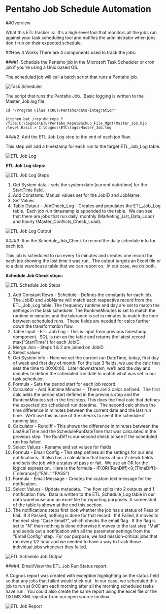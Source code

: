 # Pentaho Job Schedule Automation
##Overview

What this ETL tracker is:  It's a high-level tool that monitors all the jobs run against your task scheduling tool and notifies the administrator when jobs don't run on their expected schedule.


##How it Works
There are 4 components used to track the jobs:

####1. Schedule the Pentaho job in the Microsoft Task Scheduler or cron job if you're using a Unix based OS.

The scheduled job will call a batch script that runs a Pentaho job.

![Task Scheduler](https://i2.wp.com/assignittous.com/wp-content/uploads/2018/01/ps_task_scheduler.png?resize=728%2C415&ssl=1)



The script that runs the Pentaho Job.  Basic logging is written to the Master_Job.log file

	cd "/Program Files (x86)/Pentaho/data-integration"

	kitchen.bat /rep:dw_repo_f /file:C:\Cognos\ETL\Pentaho_Repo\Backup_File_Mgmt\Master_Job.kjb /level:Basic > C:\Cognos\ETL\logs\Master_Job.log


####2. Add the ETL Job Log step to the end of each job flow. 

This step will add a timestamp for each run to the target ETL_Job_Log table.

![ETL Job Log](https://i2.wp.com/assignittous.com/wp-content/uploads/2018/01/ps_runtime_log_2.png?resize=792%2C224&ssl=1)


**ETL Job Log steps:**

![ETL Job Log Steps](https://i0.wp.com/assignittous.com/wp-content/uploads/2018/01/ps_timestamp.png?resize=591%2C167&ssl=1)

1. Get System data - sets the system date (current date/time) for the StartTime field.
2. Add Constants. Manual values set for the JobID and JobName.
3. Set Values
4. Table Output - JobCheck_Log - Creates and populates the ETL_Job_Log table.  Each job run timestamp is appended to the table.  We can see that there are jobs that run daily, monthly (Marketing_List_Data_Load) and hourly (Master_Conflicts_Check_Load).

![ETL Job Log Output](https://i1.wp.com/assignittous.com/wp-content/uploads/2018/01/ps_etl_log_output.png?resize=390%2C288&ssl=1)


####3. Run the Schedule_Job_Check to record the daily schedule info for each job.

This job is scheduled to run every 15 minutes and creates one record for each job showing the last time it was run.  The output targets an Excel file or to a data warehouse table that we can report on.  In our case, we do both.

**Schedule Job Check steps:**

![ETL Schedule Job Steps](https://i1.wp.com/assignittous.com/wp-content/uploads/2018/01/ps_job_run_check.png?resize=1265%2C451&ssl=1)



1. Add Constant Rows - Schedule - Defines the constants for each job.  The JobID and JobName will match each respective record from the ETL_Job_Log table. The frequency runtime and day are set to match the settings in the task scheduler. The RuntimeMinutes is set to match the runtime in minutes and the tolerance is set in minutes to match the time between scheduled runs.  These fields are needed for calcs further down the transformation flow.
2. Table Input - ETL Job Log - This is input from previous timestamp component.  SQL is run on the table and returns the latest record max("StartTime") for each JobID.
3. Merge Join - Steps 1 & 2 are joined on JobID
4. Select values
5. Get System Info - Here we set the current run DateTime, today, first day of week and first day of month. For the last 3 fields, we use the calc that sets the time to 00:00:00.  Later downstream, we'll add the day and minutes to define the scheduled run date to match what was set in our task scheduler.
6. Formula - Sets the period start for each job record.
7. Calculator - Add Runtime Minutes -  There are 2 calcs defined.  The first calc adds the period start defined in the previous step and the RuntimeMinutes set in the first step. This does the final calc that defines the expected job scheduled run datetime.  The second calc shows the time difference in minutes between the current date and the last run time.  We'll use this as one of the checks to see if the schedule if running late.
8. Calculator - Rundiff - This shows the difference in minutes between the LastRunTime and the ScheduleRunDateTime that was calculated in the previous step. The RunDiff is our second check to see if the scheduled run has failed.
9. Select Values - Rename and set values for fields
10. Formula - Email Config - This step defines all the settings for our end notifications.  It also has a calculation that looks at our 2 check fields and sets the job with a status of pass or fail.  We use an OR for the logical expression.  Here is the formula - IF(OR([RunDiff]<0;[TimeDiff]>[Tolerance]);"FAIL";"PASS")
11. Formula - Email Message - Creates the custom text message for the notification.
12. Select Values - Update metadata.  The flow splits into 2 outputs and 1 notification flow.  Data is written to the ETL_Schedule_Log table in our data warehouse and an excel file for reporting purposes. A screenshot of the table is shown at the end this section.
13. The notifications steps first look whether the job has a status of Pass or Fail.  If it Passed, nothing is done for that record.  If it Failed, it moves to the next step "Case Email?", which checks the email flag.  If the flag is set to "N" then nothing is done otherwise it moves to the last step "Mail" and sends out a notification with all the parameter settings from the "Email Config" step.  For our purpose, we had mission-critical jobs that ran every 1/2 hour and we needed to have a way to track those individual jobs whenever they failed.

![ETL Schedule Job Output](https://i2.wp.com/assignittous.com/wp-content/uploads/2018/01/scheduler_output.png?resize=1411%2C175&ssl=1)

####4. Email/View the ETL Job Run Status report.

A Cognos report was created with exception highlighting on the status field so that any jobs that failed would stick out.  In our case, we scheduled this job to run at 8:00 am each morning after all the morning scheduled tasks have run.  You could also create the same report using the excel file or the OXI MS XML injector from our open source toolbox.

![ETL Job Report](https://i1.wp.com/assignittous.com/wp-content/uploads/2018/01/ps_job_run_report.png?resize=1024%2C323&ssl=1)

